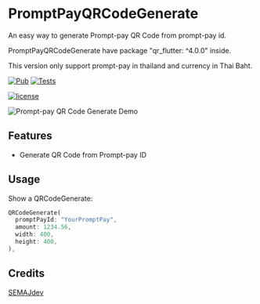 # PromptPayQRCodeGenerate

An easy way to generate Prompt-pay QR Code from prompt-pay id.

PromptPayQRCodeGenerate have package "qr_flutter: ^4.0.0" inside.

This version only support prompt-pay in thailand and currency in Thai Baht.

[![Pub](https://img.shields.io/pub/v/promptpay_qrcode_generate.svg)](https://pub.dartlang.org/packages/promptpay_qrcode_generate)
[![Tests](https://github.com/SEMAJdev/promptpay_qrcode_generate/actions/workflows/dart.yml/badge.svg)](https://github.com/SEMAJdev/promptpay_qrcode_generate/actions/workflows/dart.yml)

[![license](https://img.shields.io/github/license/SEMAJdev/promptpay_qrcode_generate)](https://github.com/SEMAJdev/promptpay_qrcode_generate/blob/main/LICENSE)


![Prompt-pay QR Code Generate Demo](https://github.com/SEMAJdev/promptpay_qrcode_generate/blob/main/demo_images/demo_promptpay_qrcode_generate.png?raw=true "Prompt-pay QR Code Generate Demo")

## Features

* Generate QR Code from Prompt-pay ID

## Usage

Show a QRCodeGenerate:
```dart
QRCodeGenerate(
  promptPayId: "YourPromptPay",
  amount: 1234.56,
  width: 400,
  height: 400,
),
```

## Credits
[SEMAJdev](https://github.com/SEMAJdev/)
